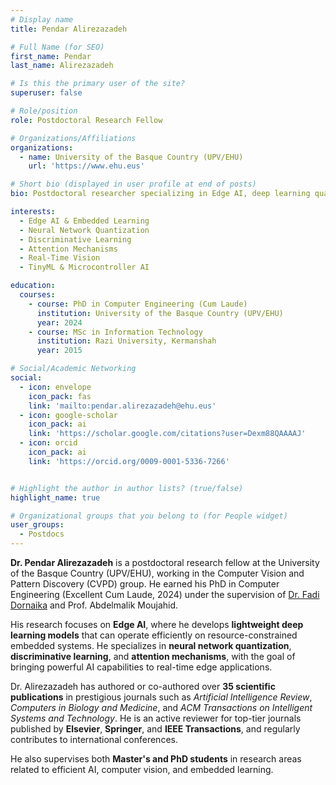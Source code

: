 ```yaml
---
# Display name
title: Pendar Alirezazadeh

# Full Name (for SEO)
first_name: Pendar  
last_name: Alirezazadeh

# Is this the primary user of the site?
superuser: false

# Role/position
role: Postdoctoral Research Fellow

# Organizations/Affiliations
organizations:
  - name: University of the Basque Country (UPV/EHU)
    url: 'https://www.ehu.eus'

# Short bio (displayed in user profile at end of posts)
bio: Postdoctoral researcher specializing in Edge AI, deep learning quantization, and efficient neural network models for embedded systems.

interests:
  - Edge AI & Embedded Learning
  - Neural Network Quantization
  - Discriminative Learning
  - Attention Mechanisms
  - Real-Time Vision
  - TinyML & Microcontroller AI

education:
  courses:
    - course: PhD in Computer Engineering (Cum Laude)
      institution: University of the Basque Country (UPV/EHU)
      year: 2024
    - course: MSc in Information Technology
      institution: Razi University, Kermanshah
      year: 2015

# Social/Academic Networking
social:
  - icon: envelope
    icon_pack: fas
    link: 'mailto:pendar.alirezazadeh@ehu.eus'
  - icon: google-scholar
    icon_pack: ai
    link: 'https://scholar.google.com/citations?user=Dexm88QAAAAJ'
  - icon: orcid
    icon_pack: ai
    link: 'https://orcid.org/0009-0001-5336-7266'


# Highlight the author in author lists? (true/false)
highlight_name: true

# Organizational groups that you belong to (for People widget)
user_groups:
  - Postdocs
---
```


**Dr. Pendar Alirezazadeh** is a postdoctoral research fellow at the University of the Basque Country (UPV/EHU), working in the Computer Vision and Pattern Discovery (CVPD) group. He earned his PhD in Computer Engineering (Excellent Cum Laude, 2024) under the supervision of [Dr. Fadi Dornaika](https://cvpd.github.io/author/fadi-dornaika/) and Prof. Abdelmalik Moujahid.

His research focuses on **Edge AI**, where he develops **lightweight deep learning models** that can operate efficiently on resource-constrained embedded systems. He specializes in **neural network quantization**, **discriminative learning**, and **attention mechanisms**, with the goal of bringing powerful AI capabilities to real-time edge applications.

Dr. Alirezazadeh has authored or co-authored over **35 scientific publications** in prestigious journals such as *Artificial Intelligence Review*, *Computers in Biology and Medicine*, and *ACM Transactions on Intelligent Systems and Technology*. He is an active reviewer for top-tier journals published by **Elsevier**, **Springer**, and **IEEE Transactions**, and regularly contributes to international conferences.

He also supervises both **Master's and PhD students** in research areas related to efficient AI, computer vision, and embedded learning.
